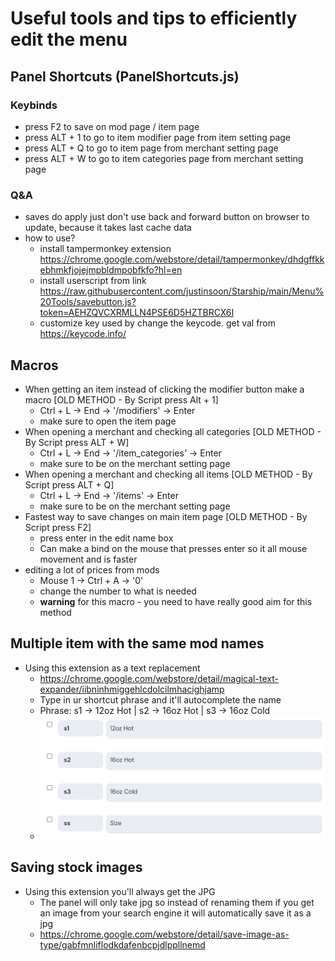 # Useful tools and tips to efficiently edit the menu

## Panel Shortcuts (PanelShortcuts.js)
### Keybinds
- press F2 to save on mod page / item page
- press ALT + 1 to go to item modifier page from item setting page
- press ALT + Q to go to item page from merchant setting page
- press ALT + W to go to item categories page from merchant setting page
### Q&A
* saves do apply just don't use back and forward button on browser to update, because it takes last cache data
* how to use?
  - install tampermonkey extension https://chrome.google.com/webstore/detail/tampermonkey/dhdgffkkebhmkfjojejmpbldmpobfkfo?hl=en
  - install userscript from link https://raw.githubusercontent.com/justinsoon/Starship/main/Menu%20Tools/savebutton.js?token=AEHZQVCXRMLLN4PSE6D5HZTBRCX6I
  - customize key used by change the keycode. get val from https://keycode.info/

## Macros
* When getting an item instead of clicking the modifier button make a macro [OLD METHOD - By Script press Alt + 1]
  - Ctrl + L -> End -> '/modifiers' -> Enter
  - make sure to open the item page
* When opening a merchant and checking all categories [OLD METHOD - By Script press ALT + W]
  - Ctrl + L -> End -> '/item_categories' -> Enter
  - make sure to be on the merchant setting page
* When opening a merchant and checking all items [OLD METHOD - By Script press ALT + Q]
  - Ctrl + L -> End -> '/items' -> Enter
  - make sure to be on the merchant setting page
* Fastest way to save changes on main item page [OLD METHOD - By Script press F2]
  - press enter in the edit name box
  - Can make a bind on the mouse that presses enter so it all mouse movement and is faster
* editing a lot of prices from mods
  - Mouse 1 -> Ctrl + A -> '0'
  - change the number to what is needed
  - **warning** for this macro - you need to have really good aim for this method

## Multiple item with the same mod names
* Using this extension as a text replacement
  - https://chrome.google.com/webstore/detail/magical-text-expander/iibninhmiggehlcdolcilmhacighjamp
  - Type in ur shortcut phrase and it'll autocomplete the name
  - Phrase: s1 -> 12oz Hot | s2 -> 16oz Hot | s3 -> 16oz Cold
  - ![iamge](https://github.com/justinsoon/Starship/blob/main/images/textreplacement.jpg)
## Saving stock images
* Using this extension you'll always get the JPG
  - The panel will only take jpg so instead of renaming them if you get an image from your search engine it will automatically save it as a jpg
  - https://chrome.google.com/webstore/detail/save-image-as-type/gabfmnliflodkdafenbcpjdlppllnemd
